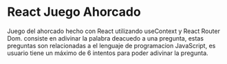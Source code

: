 # React Juego Ahorcado

Juego del ahorcado hecho con React utilizando useContext y React Router Dom. consiste en adivinar la palabra deacuedo a una pregunta, estas preguntas son relacionadas a el lenguaje de programacion JavaScript, es usuario tiene un máximo de 6 intentos para poder adivinar la pregunta.
